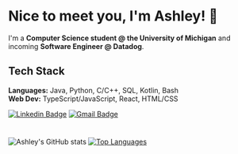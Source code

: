 # Nice to meet you, I'm Ashley! 👋

I'm a **Computer Science student @ the University of Michigan** and incoming **Software Engineer @ Datadog**.

## Tech Stack
**Languages:** Java, Python, C/C++, SQL, Kotlin, Bash <br>
**Web Dev:** TypeScript/JavaScript, React, HTML/CSS <br>

<!--## Learn More
- 🌱 My most recent project is the 1st iteration of my personal website, [check it out here!]()
- 👯 Learn more about me at []
- 😄 Pronouns: `She/Her/Hers`-->

[![Linkedin Badge](https://img.shields.io/badge/-@ashleywchen-blue?style=flat&logo=Linkedin&logoColor=white&link=https://www.linkedin.com/in/ashleywchen/)](https://www.linkedin.com/in/ashleywchen/)
[![Gmail Badge](https://img.shields.io/badge/-awchen@umich.edu-84D7FF?style=flat&logo=Gmail&logoColor=white&link=mailto:awchen@umich.edu)](mailto:awchen@umich.edu)

#
![Ashley's GitHub stats](https://github-readme-stats.vercel.app/api?username=awchen61&theme=omni&count_private=true&hide=contribs,issues&show_icons=true)
[![Top Languages](https://github-readme-stats.vercel.app/api/top-langs/?username=awchen61&theme=omni&layout=compact)](https://github.com/anuraghazra/github-readme-stats)

<!--
**awchen61/awchen61** is a ✨ _special_ ✨ repository because its `README.md` (this file) appears on your GitHub profile.

Here are some ideas to get you started:

- 🔭 I’m currently working on ...
- 🌱 I’m currently learning ...
- 👯 I’m looking to collaborate on ...
- 🤔 I’m looking for help with ...
- 💬 Ask me about ...
- 📫 How to reach me: ...
- 😄 Pronouns: ...
- ⚡ Fun fact: ...
-->
